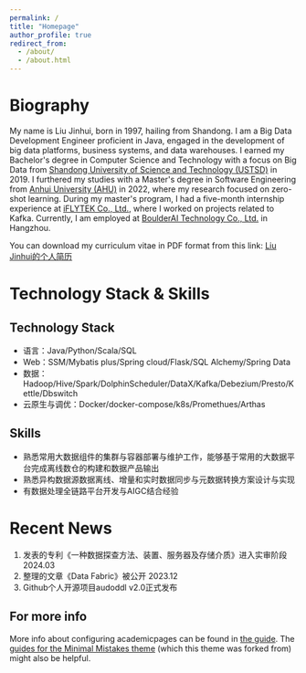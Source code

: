 ```yaml
---
permalink: /
title: "Homepage"
author_profile: true
redirect_from: 
  - /about/
  - /about.html
---
```


Biography
======

My name is Liu Jinhui, born in 1997, hailing from Shandong. I am a Big Data Development Engineer proficient in Java, engaged in the development of big data platforms, business systems, and data warehouses. I earned my Bachelor's degree in Computer Science and Technology with a focus on Big Data from [Shandong University of Science and Technology (USTSD)](https://www.sdust.edu.cn/) in 2019. I furthered my studies with a Master's degree in Software Engineering from [Anhui University (AHU)](https://www.ahu.edu.cn/) in 2022, where my research focused on zero-shot learning. During my master's program, I had a five-month internship experience at [iFLYTEK Co., Ltd.](https://www.iflytek.com/), where I worked on projects related to Kafka. Currently, I am employed at [BoulderAI Technology Co., Ltd.](https://www.boulderaitech.com/) in Hangzhou.

You can download my curriculum vitae in PDF format from this link: [Liu Jinhui的个人简历](../assets/Curriculum_Vitae.pdf)



Technology Stack & Skills
======


Technology Stack
------
- 语言：Java/Python/Scala/SQL
- Web：SSM/Mybatis plus/Spring cloud/Flask/SQL Alchemy/Spring Data
- 数据： Hadoop/Hive/Spark/DolphinScheduler/DataX/Kafka/Debezium/Presto/Kettle/Dbswitch
- 云原生与调优：Docker/docker-compose/k8s/Promethues/Arthas

Skills
------
- 熟悉常用大数据组件的集群与容器部署与维护工作，能够基于常用的大数据平台完成离线数仓的构建和数据产品输出
- 熟悉异构数据源数据离线、增量和实时数据同步与元数据转换方案设计与实现
- 有数据处理全链路平台开发与AIGC结合经验

Recent News
=====
1. 发表的专利《一种数据探查方法、装置、服务器及存储介质》进入实审阶段 2024.03
1. 整理的文章《Data Fabric》被公开 2023.12
1. Github个人开源项目audoddl v2.0正式发布


For more info
------
More info about configuring academicpages can be found in [the guide](https://academicpages.github.io/markdown/). The [guides for the Minimal Mistakes theme](https://mmistakes.github.io/minimal-mistakes/docs/configuration/) (which this theme was forked from) might also be helpful.
